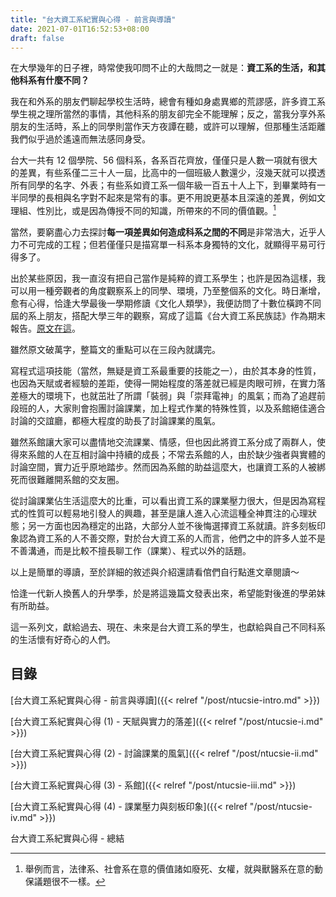 ```yaml
---
title: "台大資工系紀實與心得 - 前言與導讀"
date: 2021-07-01T16:52:53+08:00
draft: false
---
```


在大學幾年的日子裡，時常使我叩問不止的大哉問之一就是：**資工系的生活，和其他科系有什麼不同？**

我在和外系的朋友們聊起學校生活時，總會有種如身處異鄉的荒謬感，許多資工系學生視之理所當然的事情，其他科系的朋友卻完全不能理解；反之，當我分享外系朋友的生活時，系上的同學則當作天方夜譚在聽，或許可以理解，但那種生活距離我們似乎過於遙遠而無法感同身受。

台大一共有 12 個學院、56 個科系，各系百花齊放，僅僅只是人數一項就有很大的差異，有些系僅二三十人一屆，比高中的一個班級人數還少，沒幾天就可以摸透所有同學的名字、外表；有些系如資工系一個年級一百五十人上下，到畢業時有一半同學的長相與名字對不起來是常有的事。更不用說更基本且深遠的差異，例如文理組、性別比，或是因為傳授不同的知識，所帶來的不同的價值觀。[^1]

當然，要窮盡心力去探討**每一項差異如何造成科系之間的不同**是非常浩大，近乎人力不可完成的工程；但若僅僅只是描寫單一科系本身獨特的文化，就顯得平易可行得多了。

出於某些原因，我一直沒有把自己當作是純粹的資工系學生；也許是因為這樣，我可以用一種旁觀者的角度觀察系上的同學、環境，乃至整個系的文化。時日漸增，愈有心得，恰逢大學最後一學期修讀《文化人類學》，我便訪問了十數位橫跨不同屆的系上朋友，搭配大學三年的觀察，寫成了這篇《台大資工系民族誌》作為期末報告。[原文在這](https://docs.google.com/document/d/1MeiR9YaCFJp0BfSkLb5O7yqBIiZZHjuwOzH9qye-ug8/edit#)。

雖然原文破萬字，整篇文的重點可以在三段內就講完。

寫程式這項技能（當然，無疑是資工系最重要的技能之一），由於其本身的性質，也因為天賦或者經驗的差距，使得一開始程度的落差就已經是肉眼可辨，在實力落差極大的環境下，也就茁壯了所謂「裝弱」與「崇拜電神」的風氣；而為了追趕前段班的人，大家則會抱團討論課業，加上程式作業的特殊性質，以及系館絕佳適合討論的交誼廳，都極大程度的助長了討論課業的風氣。

雖然系館讓大家可以盡情地交流課業、情感，但也因此將資工系分成了兩群人，使得來系館的人在互相討論中持續的成長；不常去系館的人，由於缺少強者與實體的討論空間，實力近乎原地踏步。然而因為系館的助益這麼大，也讓資工系的人被綁死而很難離開系館的交友圈。

從討論課業佔生活這麼大的比重，可以看出資工系的課業壓力很大，但是因為寫程式的性質可以輕易地引發人的興趣，甚至是讓人進入心流這種全神貫注的心理狀態；另一方面也因為穩定的出路，大部分人並不後悔選擇資工系就讀。許多刻板印象認為資工系的人不善交際，對於台大資工系的人而言，他們之中的許多人並不是不善溝通，而是比較不擅長聊工作（課業）、程式以外的話題。

以上是簡單的導讀，至於詳細的敘述與介紹還請看倌們自行點進文章閱讀～

恰逢一代新人換舊人的升學季，於是將這幾篇文發表出來，希望能對後進的學弟妹有所助益。

這一系列文，獻給過去、現在、未來是台大資工系的學生，也獻給與自己不同科系的生活懷有好奇心的人們。

## 目錄

[台大資工系紀實與心得 - 前言與導讀]({{< relref "/post/ntucsie-intro.md" >}})

[台大資工系紀實與心得 (1) - 天賦與實力的落差]({{< relref "/post/ntucsie-i.md" >}})

[台大資工系紀實與心得 (2) - 討論課業的風氣]({{< relref "/post/ntucsie-ii.md" >}})

[台大資工系紀實與心得 (3) - 系館]({{< relref "/post/ntucsie-iii.md" >}})

[台大資工系紀實與心得 (4) - 課業壓力與刻板印象]({{< relref "/post/ntucsie-iv.md" >}})

台大資工系紀實與心得 - 總結


[^1]: 舉例而言，法律系、社會系在意的價值諸如廢死、女權，就與獸醫系在意的動保議題很不一樣。